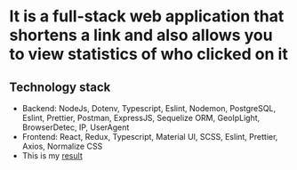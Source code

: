# It is a full-stack web application that shortens a link and also allows you to view statistics of who clicked on it
## Technology stack
- Backend: NodeJs, Dotenv, Typescript, Eslint, Nodemon, PostgreSQL, Eslint, Prettier, Postman, ExpressJS, Sequelize ORM, GeoIpLight, BrowserDetec, IP, UserAgent
- Frontend: React, Redux, Typescript, Material UI, SCSS, Eslint, Prettier, Axios, Normalize CSS
- This is my [result]()
